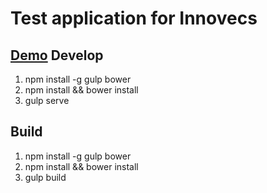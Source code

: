Test application for Innovecs
=============================
[Demo](http://miafmira.github.io/test-app/)
Develop
-----------------------------
1. npm install -g gulp bower
2. npm install && bower install
3. gulp serve

Build
-----------------------------
1. npm install -g gulp bower
2. npm install && bower install
3. gulp build

